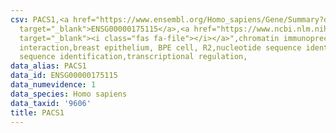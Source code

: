 ```yaml
---
csv: PACS1,<a href="https://www.ensembl.org/Homo_sapiens/Gene/Summary?db=core;g=ENSG00000175115"
  target="_blank">ENSG00000175115</a>,<a href="https://www.ncbi.nlm.nih.gov/pubmed/22863008"
  target="_blank"><i class="fas fa-file"></i></a>",chromatin immunoprecipitation assay,direct
  interaction,breast epithelium, BPE cell, R2,nucleotide sequence identification,nucleotide
  sequence identification,transcriptional regulation,
data_alias: PACS1
data_id: ENSG00000175115
data_numevidence: 1
data_species: Homo sapiens
data_taxid: '9606'
title: PACS1
---
```

